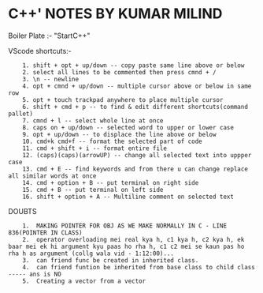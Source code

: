 # C++' NOTES BY KUMAR MILIND


Boiler Plate :- "StartC++"


   VScode shortcuts:-          
        
        1. shift + opt + up/down -- copy paste same line above or below
        2. select all lines to be commented then press cmnd + /
        3. \n -- newline
        4. opt + cmnd + up/down -- multiple cursor above or below in same row
        5. opt + touch trackpad anywhere to place multiple cursor
        6. shift + cmd + p -- to find & edit different shortcuts(command pallet)
        7. cmnd + l -- select whole line at once
        8. caps on + up/down -- selected word to upper or lower case
        9. opt + up/down -- to displace the line above or below
        10. cmd+k cmd+f -- format the selected part of code 
        11. cmd + shift + i -- format entire file 
        12. (caps)(caps)(arrowUP) -- change all selected text into uppper case 
        13. cmd + E -- find keywords and from there u can change replace all similar words at once
        14. cmd + option + B -- put terminal on right side 
        15. cmd + B -- put terminal on left side 
        16. shift + option + A -- Multiline comment on selected text





  DOUBTS
                           
        1.  MAKING POINTER FOR OBJ AS WE MAKE NORMALLY IN C - LINE 836(POINTER IN CLASS)  
        2.  operator overloading mei real kya h, c1 kya h, c2 kya h, ek baar mei ek hi argument kyu paas ho rha h, c1 c2 mei se kaun pas ho rha h as argument (collg wala vid - 1:12:00)...
        3.  can friend func be created in inherited class.
        4.  can friend funtion be inherited from base class to child class ----- ans is NO
        5.  Creating a vector from a vector
